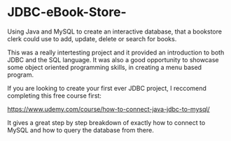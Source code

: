 # JDBC-eBook-Store-
Using Java and MySQL to create an interactive database, that a bookstore clerk could use to add, update, delete or search for books. 

This was a really intertesting project and it provided an introduction to both JDBC and the SQL language. It was also a good opportunity to showcase some object oriented programming skills, in creating a menu based program.

If you are looking to create your first ever JDBC project, I reccomend completing this free course first:

https://www.udemy.com/course/how-to-connect-java-jdbc-to-mysql/

It gives a great step by step breakdown of exactly how to connect to MySQL and how to query the database from there.
